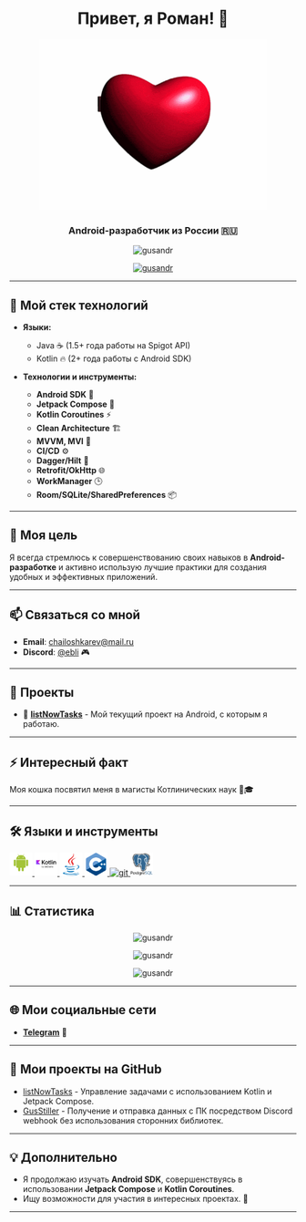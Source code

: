 <h1 align="center">Привет, я Роман! 👋</h1>
<p align="center">
  <img src="kotlin-love.gif" alt="💖 Kotlin Love ❤️"/>
</p>
<h3 align="center">Android-разработчик из России 🇷🇺</h3>

<p align="center">
  <img src="https://komarev.com/ghpvc/?username=gusandr&label=Profile%20views&color=0e75b6&style=flat" alt="gusandr" />
</p>

<p align="center">
  <a href="https://github.com/ryo-ma/github-profile-trophy">
    <img src="https://github-profile-trophy.vercel.app/?username=gusandr&theme=onedark&row=2&column=3&margin-w=15&margin-h=15" alt="gusandr" />
  </a>
</p>

---

## 🚀 Мой стек технологий

- **Языки:**  
  - Java ☕ (1.5+ года работы на Spigot API)
  - Kotlin 🔥 (2+ года работы с Android SDK)
  
- **Технологии и инструменты:**
  - **Android SDK** 📱  
  - **Jetpack Compose** 🎨  
  - **Kotlin Coroutines** ⚡  
  - **Clean Architecture** 🏗️  
  - **MVVM, MVI** 🧠  
  - **CI/CD** ⚙️  
  - **Dagger/Hilt** 💉  
  - **Retrofit/OkHttp** 🌐  
  - **WorkManager** 🕒  
  - **Room/SQLite/SharedPreferences** 📦

---

## 🌱 Моя цель

Я всегда стремлюсь к совершенствованию своих навыков в **Android-разработке** и активно использую лучшие практики для создания удобных и эффективных приложений.

---

## 📫 Связаться со мной

- **Email**: [chailoshkarev@mail.ru](mailto:chailoshkarev@mail.ru)
- **Discord**: [@ebli](https://discord.com/users/ebli) 🎮
  
---

## 🔨 Проекты

- 🚧 [**listNowTasks**](https://github.com/Gusandr/listNowTasks) - Мой текущий проект на Android, с которым я работаю.

---

## ⚡ Интересный факт

Моя кошка посвятил меня в магисты Котлинических наук 🐾🎓

---

## 🛠 Языки и инструменты

<p align="left">
  <a href="https://developer.android.com" target="_blank" rel="noreferrer">
    <img src="https://raw.githubusercontent.com/devicons/devicon/master/icons/android/android-original-wordmark.svg" alt="android" width="40" height="40"/>
  </a>
  <a href="https://kotlinlang.org" target="_blank" rel="noreferrer">
    <img src="https://raw.githubusercontent.com/devicons/devicon/master/icons/kotlin/kotlin-original-wordmark.svg" alt="kotlin" width="40" height="40"/>
  </a>
  <a href="https://www.java.com" target="_blank" rel="noreferrer">
    <img src="https://raw.githubusercontent.com/devicons/devicon/master/icons/java/java-original.svg" alt="java" width="40" height="40"/>
  </a>
  <a href="https://www.w3schools.com/cpp/" target="_blank" rel="noreferrer">
    <img src="https://raw.githubusercontent.com/devicons/devicon/master/icons/cplusplus/cplusplus-original.svg" alt="cpp" width="40" height="40"/>
  </a>
  <a href="https://git-scm.com/" target="_blank" rel="noreferrer">
    <img src="https://www.vectorlogo.zone/logos/git-scm/git-scm-icon.svg" alt="git" width="40" height="40"/>
  </a>
  <a href="https://www.postgresql.org" target="_blank" rel="noreferrer">
    <img src="https://raw.githubusercontent.com/devicons/devicon/master/icons/postgresql/postgresql-original-wordmark.svg" alt="postgresql" width="40" height="40"/>
  </a>
</p>

---

## 📊 Статистика

<p align="center">
  <img src="https://github-readme-stats.vercel.app/api?username=gusandr&show_icons=true&locale=en&count_private=true&theme=radical" alt="gusandr" />
</p>

<p align="center">
  <img src="https://github-readme-streak-stats.herokuapp.com/?user=gusandr&theme=radical" alt="gusandr" />
</p>

<p align="center">
  <img src="https://github-readme-stats.vercel.app/api/top-langs?username=gusandr&show_icons=true&locale=en&layout=compact&theme=radical" alt="gusandr" />
</p>

---

## 🌐 Мои социальные сети

- **[Telegram](https://t.me/china_hola)** 💼

---

## 📅 Мои проекты на GitHub

- [listNowTasks](https://github.com/Gusandr/listNowTasks) - Управление задачами с использованием Kotlin и Jetpack Compose.
- [GusStiller](https://github.com/Gusandr/gusstiller) - Получение и отправка данных с ПК посредством Discord webhook без использования сторонних библиотек.

---

## 💡 Дополнительно

- Я продолжаю изучать **Android SDK**, совершенствуясь в использовании **Jetpack Compose** и **Kotlin Coroutines**.
- Ищу возможности для участия в интересных проектах. 📂

---
